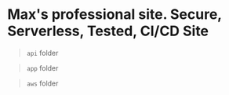 # Max's professional site. Secure, Serverless, Tested, CI/CD Site

> `api` folder



> `app` folder



> `aws` folder
